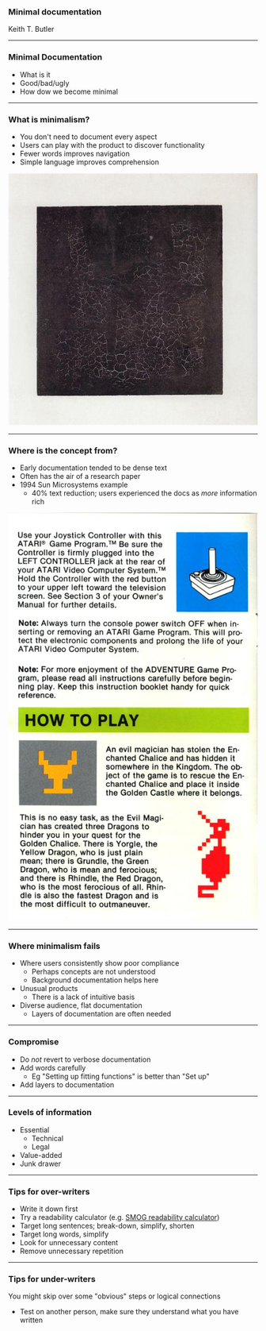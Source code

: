 ### Minimal documentation

 Keith T. Butler

---
### Minimal Documentation

* What is it
* Good/bad/ugly
* How dow we become minimal

---
### What is minimalism?

* You don't need to document every aspect
* Users can play with the product to discover functionality
* Fewer words improves navigation
* Simple language improves comprehension

![](images/square.jpg)

---
### Where is the concept from?

* Early documentation tended to be dense text
* Often has the air of a research paper
* 1994 Sun Microsystems example
    * 40% text reduction; users experienced the docs as *more* information rich

![](images/a2600.jpg)

---
### Where minimalism fails

* Where users consistently show poor compliance
    * Perhaps concepts are not understood
    * Background documentation helps here
* Unusual products
    * There is a lack of intuitive basis
* Diverse audience, flat documentation
    * Layers of documentation are often needed
    
---
### Compromise

* Do *not* revert to verbose documentation
* Add words carefully
    * Eg "Setting up fitting functions" is better than "Set up"
* Add layers to documentation

---
### Levels of information

* Essential
    * Technical
    * Legal
* Value-added
* Junk drawer

---
### Tips for over-writers

* Write it down first
* Try a readability calculator (e.g. [SMOG readability calculator](http://www.learningandwork.org.uk/SMOG-calculator/smogcalc.php#userguide))
* Target long sentences; break-down, simplify, shorten
* Target long words, simplify
* Look for unnecessary content
* Remove unnecessary repetition

---
### Tips for under-writers

You might skip over some "obvious" steps or logical connections

* Test on another person, make sure they understand what you have written

